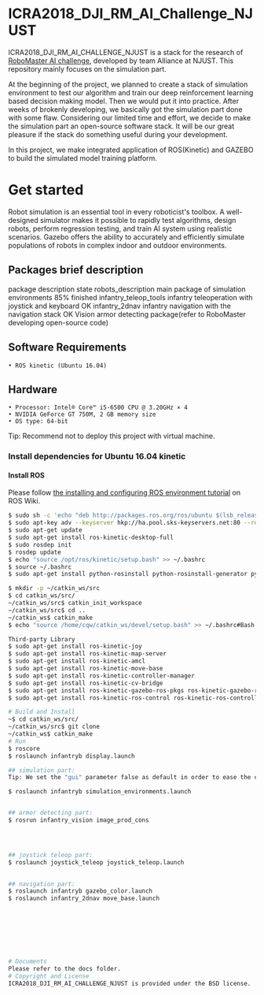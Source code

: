 # ICRA2018_DJI_RM_AI_Challenge_NJUST
ICRA2018_DJI_RM_AI_CHALLENGE_NJUST is a stack for the research of [RoboMaster AI challenge](https://www.robomaster.com/zh-CN/resource/pages/729?type=announcementSub), developed by team Alliance at NJUST. This repository mainly focuses on the simulation part.

At the beginning of the project, we planned to create a stack of simulation environment to test our algorithm and train our deep reinforcement learning based decision making model. Then we would put it into practice. After weeks of brokenly developing, we basically got the simulation part done with some flaw. Considering our limited time and effort, we decide to make the simulation part an open-source software stack. It will be our great pleasure if the stack do something useful during your development.

In this project, we make integrated application of ROS(Kinetic) and GAZEBO to build the simulated model training platform.  

# Get  started
Robot simulation is an essential tool in every roboticist's toolbox. A well-designed simulator makes it possible to rapidly test algorithms, design robots, perform regression testing, and train AI system using realistic scenarios. Gazebo offers the ability to accurately and efficiently simulate populations of robots in complex indoor and outdoor environments. 

## Packages brief description
package	description	state
robots_description	main package of simulation environments	85% finished
infantry_teleop_tools	infantry teleoperation with joystick and keyboard	OK
infantry_2dnav	infantry navigation with the navigation stack	OK
Vision	armor detecting package(refer to RoboMaster	developing
	open-source code)
## Software Requirements
	• ROS kinetic (Ubuntu 16.04)
## Hardware
	• Processor: Intel® Core™ i5-6500 CPU @ 3.20GHz × 4 
	• NVIDIA GeForce GT 750M, 2 GB memory size
	• OS type: 64-bit
Tip: Recommend not to deploy this project with virtual machine.
### Install dependencies for Ubuntu 16.04 kinetic
#### Install ROS
Please follow [the installing and configuring ROS environment tutorial](http://wiki.ros.org/kinetic/Installation/Ubuntu) on ROS Wiki.
```Bash
$ sudo sh -c 'echo "deb http://packages.ros.org/ros/ubuntu $(lsb_release -sc) main" > /etc/apt/sources.list.d/ros-latest.list'
$ sudo apt-key adv --keyserver hkp://ha.pool.sks-keyservers.net:80 --recv-key 421C365BD9FF1F717815A3895523BAEEB01FA116
$ sudo apt-get update
$ sudo apt-get install ros-kinetic-desktop-full
$ sudo rosdep init
$ rosdep update
$ echo "source /opt/ros/kinetic/setup.bash" >> ~/.bashrc
$ source ~/.bashrc
$ sudo apt-get install python-rosinstall python-rosinstall-generator python-wstool build-essential

$ mkdir -p ~/catkin_ws/src
$ cd catkin_ws/src/
~/catkin_ws/src$ catkin_init_workspace
~/catkin_ws/src$ cd ..
~/catkin_ws$ catkin_make
$ echo "source /home/cqw/catkin_ws/devel/setup.bash" >> ~/.bashrc#Bash

Third-party Library
$ sudo apt-get install ros-kinetic-joy
$ sudo apt-get install ros-kinetic-map-server
$ sudo apt-get install ros-kinetic-amcl
$ sudo apt-get install ros-kinetic-move-base
$ sudo apt-get install ros-kinetic-controller-manager
$ sudo apt-get install ros-kinetic-cv-bridge
$ sudo apt-get install ros-kinetic-gazebo-ros-pkgs ros-kinetic-gazebo-ros-control
$ sudo apt-get install ros-kinetic-ros-control ros-kinetic-ros-controllers

# Build and Install
~$ cd catkin_ws/src/
~/catkin_ws/src$ git clone 
~/catkin_ws$ catkin_make
# Run
$ roscore
$ roslaunch infantryb display.launch

## simulation part:
Tip: We set the "gui" parameter false as default in order to ease the computing load of GPU, if you want to get the gazebo view, you can change the false to true in the launch file.

$ roslaunch infantryb simulation_environments.launch


## armor detecting part:
$ rosrun infantry_vision image_prod_cons 




## joystick teleop part:
$ roslaunch joystick_teleop joystick_teleop.launch
 

## navigation part:
$ roslaunch infantryb gazebo_color.launch
$ roslaunch infantry_2dnav move_base.launch
 







# Documents
Please refer to the docs folder.
# Copyright and License
ICRA2018_DJI_RM_AI_CHALLENGE_NJUST is provided under the BSD license.
